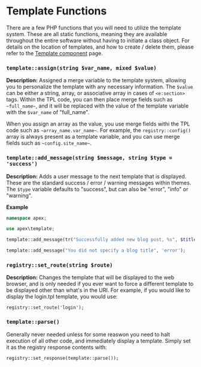 
# Template Functions

There are a few PHP functions that you will need to utilize the template system.  These are all static functions, meaning they are available throughout the entire software without having to initiate a class object.  For details 
on the location of templates, and how to create / delete them, please refer to the [Template component](components/template.md) page.


### `template::assign(string $var_name, mixed $value)`

**Description:** Assigned a merge variable to the template system, allowing you to personalize the template with any necessary information.  The 
`$value` can be either a string, array, or associative array in cases of `<e:section>` tags.  Within the TPL code, you can then place merge fields 
such as `~full_name~`, and it will be replaced with the value of the template variable with the `$var_name` of "full_name".

When you assign an array as the value, you use merge fields withi the TPL code 
such as `~array_name.var_name~`.  For example, the `registry::config()` array is always present as a template variable, and you can use merge fields 
such as `~config.site_name~`.


### `template::add_message(string $message, string $type = 'success')`

**Description:** Adds a user message to the next template that is displayed.  These are the standard success / error / warning messages within themes.  The `$type` variable defaults to "success", but can also be "error", "info" or "warning".

**Example**

~~~php
namespace apex;

use apex\template;

template::add_message(tr("Successfully added new blog post, %s", $title));

template::add_message("You did not specify a blog title", 'error');
~~~


### `registry::set_route(string $route)`

**Description:** Changes the template that will be displayed to the web browser, and is only needed if you ever 
want to force a different template to be displayed other than what's in the URI.  For example, if you would like to 
display the login.tpl template, you would use:

`registry::set_route('login');`


### `template::parse()`

Generally never needed unless for some reaswon you need to halt execution of all other code, and immediately display a template.  Simply set it 
as the registry response contents with:

`registry::set_response(template::parse());`


